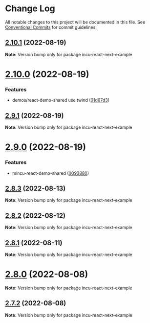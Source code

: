 # Change Log

All notable changes to this project will be documented in this file.
See [Conventional Commits](https://conventionalcommits.org) for commit guidelines.

## [2.10.1](https://github.com/ncuhome/mincu/compare/v2.10.0...v2.10.1) (2022-08-19)

**Note:** Version bump only for package incu-react-next-example

# [2.10.0](https://github.com/ncuhome/mincu/compare/v2.9.1...v2.10.0) (2022-08-19)

### Features

* demos/react-demo-shared use twind ([01d67d3](https://github.com/ncuhome/mincu/commit/01d67d379f29584bf7e8ff6813dfb1bc3289d499))

## [2.9.1](https://github.com/ncuhome/mincu/compare/v2.9.0...v2.9.1) (2022-08-19)

**Note:** Version bump only for package incu-react-next-example

# [2.9.0](https://github.com/ncuhome/mincu/compare/v2.8.3...v2.9.0) (2022-08-19)

### Features

* mincu-react-demo-shared ([0093880](https://github.com/ncuhome/mincu/commit/0093880fc1fd44e141b9011784bbea3497a59365))

## [2.8.3](https://github.com/ncuhome/mincu/compare/v2.8.2...v2.8.3) (2022-08-13)

**Note:** Version bump only for package incu-react-next-example

## [2.8.2](https://github.com/ncuhome/mincu/compare/v2.8.1...v2.8.2) (2022-08-12)

**Note:** Version bump only for package incu-react-next-example

## [2.8.1](https://github.com/ncuhome/mincu/compare/v2.8.0...v2.8.1) (2022-08-11)

**Note:** Version bump only for package incu-react-next-example

# [2.8.0](https://github.com/ncuhome/mincu/compare/v2.7.0...v2.8.0) (2022-08-08)

**Note:** Version bump only for package incu-react-next-example

## [2.7.2](https://github.com/ncuhome/mincu/compare/v2.7.1...v2.7.2) (2022-08-08)

**Note:** Version bump only for package incu-react-next-example
